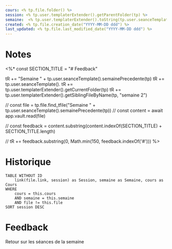 ```yaml
---
cours: <% tp.file.folder() %>
session: <% tp.user.templaterExtender().getParentFolder(tp) %>
semaine:  <% tp.user.templaterExtender().toString(tp.user.seanceTemplate().semaineCourante(tp)) %>
created: <% tp.file.creation_date("YYYY-MM-DD ddd") %>
last_updated: <% tp.file.last_modified_date("YYYY-MM-DD ddd") %>
---
```

# Notes
<%*
const SECTION_TITLE = "# Feedback"

tR += "Semaine " + tp.user.seanceTemplate().semainePrecedente(tp)
tR += tp.user.seanceTemplate().
tR += tp.user.templaterExtender().getCurrentFolder(tp)
tR += tp.user.templaterExtender().getSiblingFileByName(tp, "semaine 2")

// const file = tp.file.find_tfile("Semaine " + tp.user.seanceTemplate().semainePrecedente(tp))
// const content = await app.vault.read(file)

// const feedback = content.substring(content.indexOf(SECTION_TITLE) + SECTION_TITLE.length)

// tR += feedback.substring(0, Math.min(150, feedback.indexOf('#')))
%>
# Historique
```dataview
TABLE WITHOUT ID
    link(file.link, session) as Session, semaine as Semaine, cours as Cours
WHERE 
	cours = this.cours
	AND semaine = this.semaine
	AND file != this.file
SORT session DESC
```

# Feedback
Retour sur les séances de la semaine